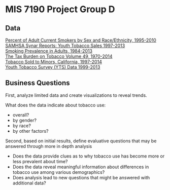 # MIS 7190 Project Group D
## Data
[Percent of Adult Current Smokers by Sex and Race/Ethnicity, 1995-2010](https://github.com/gpspake/mis7190-group-project/tree/master/scripts/Percent_of_Adult_Current_Smokers_by_Sex_and_Race_Ethnicity__1995-2010)  
[SAMHSA Synar Reports: Youth Tobacco Sales 1997-2013](https://github.com/gpspake/mis7190-group-project/tree/master/scripts/SAMHSA_Synar_Reports__Youth_Tobacco_Sales)   
[Smoking Prevalence in Adults, 1984-2013](https://github.com/gpspake/mis7190-group-project/tree/master/scripts/Smoking_Prevalence_in_Adults__1984-2013)   
[The Tax Burden on Tobacco Volume 49, 1970-2014](https://github.com/gpspake/mis7190-group-project/tree/master/scripts/The_Tax_Burden_on_Tobacco_Volume_49__1970-2014)   
[Tobacco Sold to Minors, California, 1997-2014](https://github.com/gpspake/mis7190-group-project/tree/master/scripts/Tobacco_Sold_to_Minors__California__1997-2014)   
[Youth Tobacco Survey (YTS) Data 1999-2013](https://github.com/gpspake/mis7190-group-project/tree/master/scripts/Youth_Tobacco_Survey__YTS__Data)
## Business Questions
First, analyze limited data and create visualizations to reveal trends.

What does the data indicate about tobacco use:
- overall?
- by gender?
- by race?
- by other factors?

Second, based on initial results, define evaluative questions that may be answered through more in depth analysis

- Does the data provide clues as to why tobacco use has become more or less prevalent about time?
- Does the data reveal meaningful information about differences in tobacco use among various demographics?
- Does analysis lead to new questions that might be answered with additional data?
